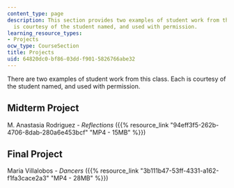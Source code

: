 ```yaml
---
content_type: page
description: This section provides two examples of student work from this class. Each
  is courtesy of the student named, and used with permission.
learning_resource_types:
- Projects
ocw_type: CourseSection
title: Projects
uid: 64820dc0-bf86-03dd-f901-5826766abe32
---
```


There are two examples of student work from this class. Each is courtesy of the student named, and used with permission.

Midterm Project
---------------

M. Anastasia Rodriguez - _Reflections_ ({{% resource_link "94eff3f5-262b-4706-8dab-280a6e453bcf" "MP4 - 15MB" %}})

Final Project
-------------

Maria Villalobos - _Dancers_ ({{% resource_link "3b111b47-53ff-4331-a162-f1fa3cace2a3" "MP4 - 28MB" %}})